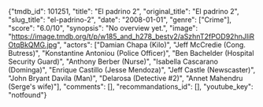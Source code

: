 {"tmdb_id": 101251, "title": "El padrino 2", "original_title": "El padrino 2", "slug_title": "el-padrino-2", "date": "2008-01-01", "genre": ["Crime"], "score": "6.0/10", "synopsis": "No overview yet.", "image": "https://image.tmdb.org/t/p/w185_and_h278_bestv2/aSzhnT2fPOD92hnJIiROtqBkQMG.jpg", "actors": ["Damian Chapa (Kilo)", "Jeff McCredie (Cong. Butress)", "Konstantine Antoniou (Police Officer)", "Ben Bachelder (Hospital Security Guard)", "Anthony Berber (Nurse)", "Isabella Cascarano (Dominga)", "Enrique Castillo (Jesse Mendoza)", "Jeff Castle (Newscaster)", "John Bryant Davila (Man)", "Delarosa (Detective #2)", "Annet Mahendru (Serge's wife)"], "comments": [], "recommandations_id": [], "youtube_key": "notfound"}